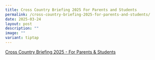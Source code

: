 ```yaml
---
title: Cross Country Briefing 2025 For Parents and Students
permalink: /cross-country-briefing-2025-for-parents-and-students/
date: 2025-03-24
layout: post
description: ""
image: ""
variant: tiptap
---
```

<p><a href="/files/XC_STUDENT_BRIEFING_UPLOAD.pdf" rel="noopener nofollow" target="_blank">Cross Country Briefing 2025 - For Parents &amp; Students</a>
</p>